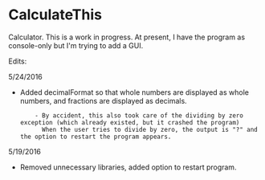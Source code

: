 # CalculateThis
Calculator. This is a work in progress. At present, I have the program as console-only but I'm trying to add a GUI.

Edits:

5/24/2016 

- Added decimalFormat so that whole numbers are displayed as whole numbers, and fractions are displayed as decimals.
         
          - By accident, this also took care of the dividing by zero exception (which already existed, but it crashed the program)
            When the user tries to divide by zero, the output is "?" and the option to restart the program appears.

5/19/2016 

- Removed unnecessary libraries, added option to restart program.
